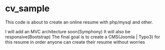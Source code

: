 # cv_sample

This code is about to create an online resume with php/mysql and other.

I will add an MVC architecture soon(Symphony)
It will also be responsive(Bootstrap)
The final goal is to create a CMS(Joomla | Typo3) for this resume in order anyone can create their resume without worries
